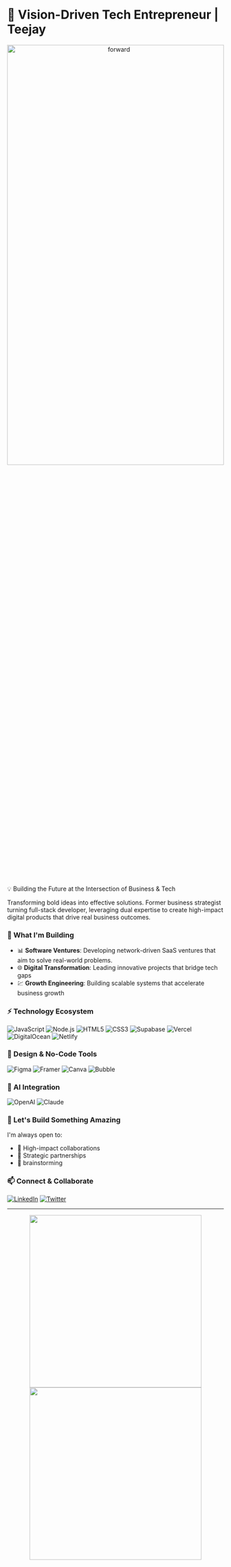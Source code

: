 
# 🚀 Vision-Driven Tech Entrepreneur | Teejay

<div align="center">
    <img src="https://i.imgur.com/ikMZi8J.png" alt="forward" width="100%" height="50%" />
</div



### 💡 Building the Future at the Intersection of Business & Tech


Transforming bold ideas into effective solutions. Former business strategist turning full-stack developer, leveraging dual expertise to create high-impact digital products that drive real business outcomes.

### 🎯 What I'm Building
- 📊 **Software Ventures**: Developing network-driven SaaS ventures that aim to solve real-world problems.
- 🌐 **Digital Transformation**: Leading innovative projects that bridge tech gaps
- 💹 **Growth Engineering**: Building scalable systems that accelerate business growth


### ⚡ Technology Ecosystem
![JavaScript](https://img.shields.io/badge/-JavaScript-F7DF1E?logo=javascript&logoColor=black&style=for-the-badge)
![Node.js](https://img.shields.io/badge/-Node.js-339933?logo=node.js&logoColor=white&style=for-the-badge)
![HTML5](https://img.shields.io/badge/-HTML5-E34F26?logo=html5&logoColor=white&style=for-the-badge)
![CSS3](https://img.shields.io/badge/-CSS3-1572B6?logo=css3&logoColor=white&style=for-the-badge)
![Supabase](https://img.shields.io/badge/-Supabase-3ECF8E?logo=supabase&logoColor=white&style=for-the-badge)
![Vercel](https://img.shields.io/badge/-Vercel-000000?logo=vercel&logoColor=white&style=for-the-badge)
![DigitalOcean](https://img.shields.io/badge/-DigitalOcean-0080FF?logo=digitalocean&logoColor=white&style=for-the-badge)
![Netlify](https://img.shields.io/badge/-Netlify-00C7B7?logo=netlify&logoColor=white&style=for-the-badge)

### 🎨 Design & No-Code Tools
![Figma](https://img.shields.io/badge/-Figma-F24E1E?logo=figma&logoColor=white&style=for-the-badge)
![Framer](https://img.shields.io/badge/-Framer-0055FF?logo=framer&logoColor=white&style=for-the-badge)
![Canva](https://img.shields.io/badge/-Canva-00C4CC?logo=canva&logoColor=white&style=for-the-badge)
![Bubble](https://img.shields.io/badge/-Bubble.io-000000?style=for-the-badge)

### 🤖 AI Integration
![OpenAI](https://img.shields.io/badge/-OpenAI-412991?logo=openai&logoColor=white&style=for-the-badge)
![Claude](https://img.shields.io/badge/-Claude-000000?style=for-the-badge)


### 🤝 Let's Build Something Amazing

I'm always open to:
- 🚀 High-impact collaborations
- 💼 Strategic partnerships
- 🧠 brainstorming

### 📫 Connect & Collaborate

[![LinkedIn](https://img.shields.io/badge/-LinkedIn-0077B5?logo=linkedin&logoColor=white&style=for-the-badge)](https://www.linkedin.com/in/jarietuytens/)
[![Twitter](https://img.shields.io/badge/-Twitter-1DA1F2?logo=twitter&logoColor=white&style=for-the-badge)](https://twitter.com/yourhandle)

---
<p align="center">
  <img src="https://i.imgur.com/Skzhxpw.jpeg" width="400" height="400" />
  <img src="https://i.imgur.com/aurMw0s.jpeg" width="400" height="400"/>
</p>
